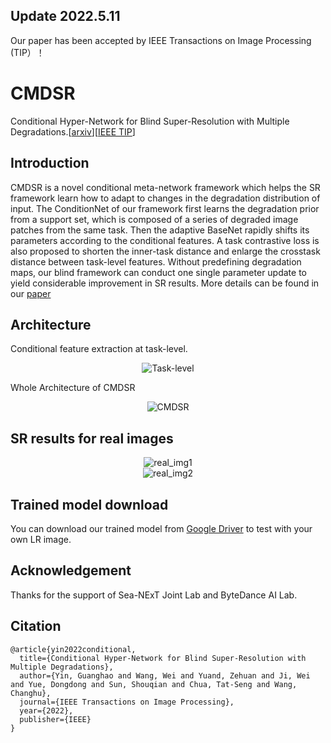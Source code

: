 ## Update 2022.5.11
Our paper has been accepted by IEEE Transactions on Image Processing (TIP）！

# CMDSR
Conditional Hyper-Network for Blind Super-Resolution with Multiple Degradations.[[arxiv](https://arxiv.org/abs/2104.03926)][[IEEE TIP](https://ieeexplore.ieee.org/abstract/document/9785471)]

## Introduction
CMDSR is a novel conditional meta-network framework which helps the SR framework learn how to adapt to changes in the degradation distribution of input. The ConditionNet of our framework first learns the degradation prior from a support set, which is composed of a series of degraded image patches from the same task. Then the adaptive BaseNet rapidly shifts its parameters according to the conditional features. A task contrastive loss is also proposed to shorten the inner-task distance and enlarge the crosstask distance between task-level features. Without predefining degradation maps, our blind framework can conduct one single parameter update to yield considerable improvement in SR results. More details can be found in our [paper](https://arxiv.org/abs/2104.03926)

## Architecture
Conditional feature extraction at task-level.
<div align=center><img src="https://github.com/guanghaoyin/CMDSR/blob/main/figs/Task-level.png" alt="Task-level" align="middle" /></div>


Whole Architecture of CMDSR
<div align=center><img src="https://github.com/guanghaoyin/CMDSR/blob/main/figs/CMDSR.png" alt="CMDSR" align="middle" /></div>

## SR results for real images
<div align=center><img src="https://github.com/guanghaoyin/CMDSR/blob/main/figs/real_img1.png" alt="real_img1" align="middle" /></div>
<div align=center><img src="https://github.com/guanghaoyin/CMDSR/blob/main/figs/real_img2.png" alt="real_img2" align="middle" /></div>

## Trained model download
You can download our trained model from [Google Driver](https://drive.google.com/file/d/1431EsUDMRjmIhVGv4FwQQTkOQXehlPk5/view?usp=sharing) to test with your own LR image.

## Acknowledgement
Thanks for the support of Sea-NExT Joint Lab and ByteDance AI Lab.

## Citation

```
@article{yin2022conditional,
  title={Conditional Hyper-Network for Blind Super-Resolution with Multiple Degradations},
  author={Yin, Guanghao and Wang, Wei and Yuand, Zehuan and Ji, Wei and Yue, Dongdong and Sun, Shouqian and Chua, Tat-Seng and Wang, Changhu},
  journal={IEEE Transactions on Image Processing},
  year={2022},
  publisher={IEEE}
}
```
